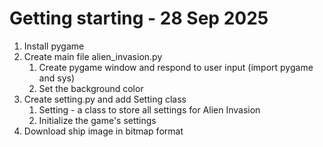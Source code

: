 # Getting starting - 28 Sep 2025

1. Install pygame
2. Create main file alien_invasion.py
   1. Create pygame window and respond to user input (import pygame and sys)
   2. Set the background color
3. Create setting.py and add Setting class 
   1. Setting - a class to store all settings for Alien Invasion
   2. Initialize the game's settings
4. Download ship image in bitmap format